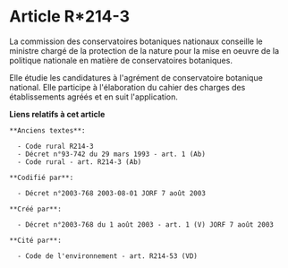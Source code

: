 # Article R*214-3

La commission des conservatoires botaniques nationaux conseille le ministre chargé de la protection de la nature pour la mise
en oeuvre de la politique nationale en matière de conservatoires botaniques.

Elle étudie les candidatures à l'agrément de conservatoire botanique national. Elle participe à l'élaboration du cahier des
charges des établissements agréés et en suit l'application.

**Liens relatifs à cet article**

	**Anciens textes**:

	  - Code rural R214-3
	  - Décret n°93-742 du 29 mars 1993 - art. 1 (Ab)
	  - Code rural - art. R214-3 (Ab)

	**Codifié par**:

	  - Décret n°2003-768 2003-08-01 JORF 7 août 2003

	**Créé par**:

	  - Décret n°2003-768 du 1 août 2003 - art. 1 (V) JORF 7 août 2003

	**Cité par**:

	  - Code de l'environnement - art. R214-53 (VD)

